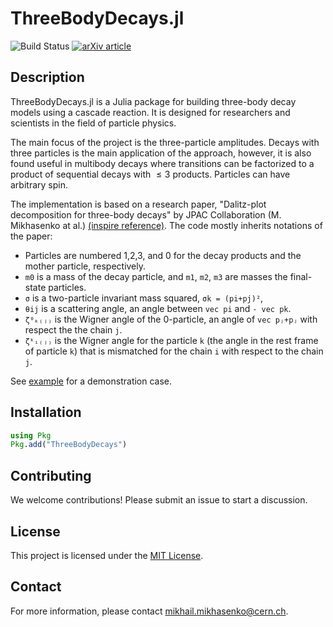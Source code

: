 # ThreeBodyDecays.jl

![Build Status](https://github.com/mmikhasenko/ThreeBodyDecays.jl/actions/workflows/ci.yaml/badge.svg)
[![arXiv article](https://img.shields.io/badge/article-PRD%20101%2C%20034033-yellowgreen)](https://arxiv.org/abs/1910.04566)

## Description

ThreeBodyDecays.jl is a Julia package for building three-body decay models using a cascade reaction.
It is designed for researchers and scientists in the field of particle physics.

The main focus of the project is the three-particle amplitudes.
Decays with three particles is the main application of the approach, however, it is also found useful in multibody decays where
transitions can be factorized to a product of sequential decays with $≤3$ products. Particles can have arbitrary spin.

The implementation is based on a research paper,
"Dalitz-plot decomposition for three-body decays" by JPAC Collaboration (M. Mikhasenko at al.) [(inspire reference)](http://inspirehep.net/record/1758460).
The code mostly inherits notations of the paper:

- Particles are numbered 1,2,3, and 0 for the decay products and the mother particle, respectively.
- `m0` is a mass of the decay particle, and `m1`, `m2`, `m3` are masses the final-state particles.
- `σ` is a two-particle invariant mass squared, `σk = (pi+pj)²`,
- `θij` is a scattering angle, an angle between `vec pi` and `- vec pk`.
- `ζ⁰ₖ₍ⱼ₎` is the Wigner angle of the 0-particle, an angle of `vec pⱼ+pⱼ` with respect the the chain `j`.
- `ζᵏᵢ₍ⱼ₎` is the Wigner angle for the particle `k` (the angle in the rest frame of particle `k`) that is mismatched for the chain `i` with respect to the chain `j`.

See [example](docs/src/demo.jl) for a demonstration case.

## Installation

```julia
using Pkg
Pkg.add("ThreeBodyDecays")
```

## Contributing

We welcome contributions! Please submit an issue to start a discussion.

## License

This project is licensed under the [MIT License](LICENSE.md).

## Contact

For more information, please contact [mikhail.mikhasenko@cern.ch](mailto:mikhail.mikhasenko@cern.ch).
